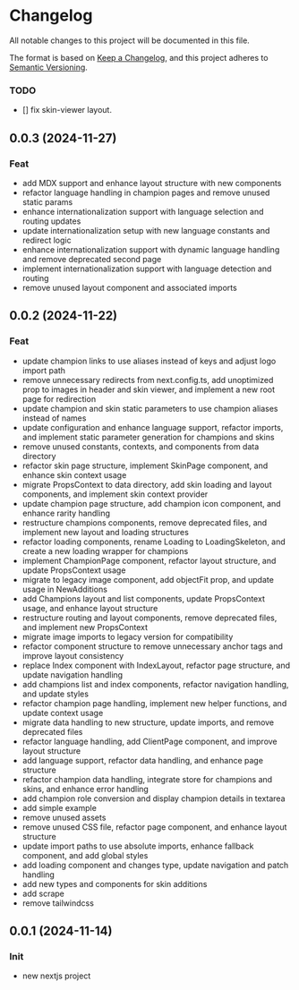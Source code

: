 # Changelog

All notable changes to this project will be documented in this file.

The format is based on [Keep a Changelog](https://keepachangelog.com/en/1.1.0/),
and this project adheres to [Semantic Versioning](https://semver.org/spec/v2.0.0.html).

### TODO

- [] fix skin-viewer layout.

## 0.0.3 (2024-11-27)

### Feat

- add MDX support and enhance layout structure with new components
- refactor language handling in champion pages and remove unused static params
- enhance internationalization support with language selection and routing updates
- update internationalization setup with new language constants and redirect logic
- enhance internationalization support with dynamic language handling and remove deprecated second page
- implement internationalization support with language detection and routing
- remove unused layout component and associated imports

## 0.0.2 (2024-11-22)

### Feat

- update champion links to use aliases instead of keys and adjust logo import path
- remove unnecessary redirects from next.config.ts, add unoptimized prop to images in header and skin viewer, and implement a new root page for redirection
- update champion and skin static parameters to use champion aliases instead of names
- update configuration and enhance language support, refactor imports, and implement static parameter generation for champions and skins
- remove unused constants, contexts, and components from data directory
- refactor skin page structure, implement SkinPage component, and enhance skin context usage
- migrate PropsContext to data directory, add skin loading and layout components, and implement skin context provider
- update champion page structure, add champion icon component, and enhance rarity handling
- restructure champions components, remove deprecated files, and implement new layout and loading structures
- refactor loading components, rename Loading to LoadingSkeleton, and create a new loading wrapper for champions
- implement ChampionPage component, refactor layout structure, and update PropsContext usage
- migrate to legacy image component, add objectFit prop, and update usage in NewAdditions
- add Champions layout and list components, update PropsContext usage, and enhance layout structure
- restructure routing and layout components, remove deprecated files, and implement new PropsContext
- migrate image imports to legacy version for compatibility
- refactor component structure to remove unnecessary anchor tags and improve layout consistency
- replace Index component with IndexLayout, refactor page structure, and update navigation handling
- add champions list and index components, refactor navigation handling, and update styles
- refactor champion page handling, implement new helper functions, and update context usage
- migrate data handling to new structure, update imports, and remove deprecated files
- refactor language handling, add ClientPage component, and improve layout structure
- add language support, refactor data handling, and enhance page structure
- refactor champion data handling, integrate store for champions and skins, and enhance error handling
- add champion role conversion and display champion details in textarea
- add simple example
- remove unused assets
- remove unused CSS file, refactor page component, and enhance layout structure
- update import paths to use absolute imports, enhance fallback component, and add global styles
- add loading component and changes type, update navigation and patch handling
- add new types and components for skin additions
- add scrape
- remove tailwindcss

## 0.0.1 (2024-11-14)

### Init

- new nextjs project
